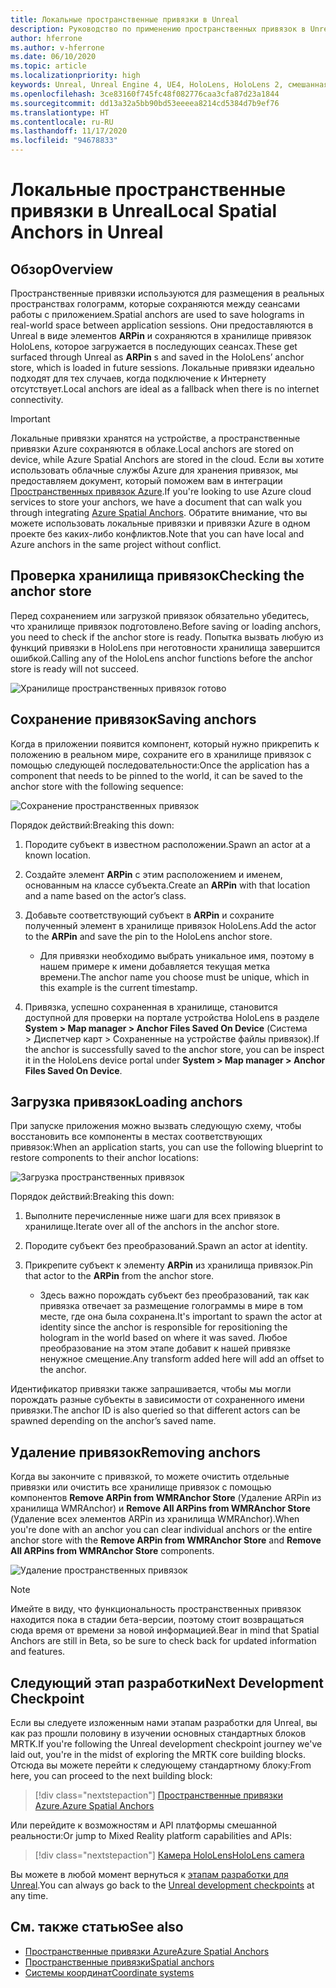 ```yaml
---
title: Локальные пространственные привязки в Unreal
description: Руководство по применению пространственных привязок в Unreal
author: hferrone
ms.author: v-hferrone
ms.date: 06/10/2020
ms.topic: article
ms.localizationpriority: high
keywords: Unreal, Unreal Engine 4, UE4, HoloLens, HoloLens 2, смешанная реальность, разработка, функции, документация, руководства, голограммы, пространственные привязки, гарнитура смешанной реальности, гарнитура Windows Mixed Reality, гарнитура виртуальной реальности
ms.openlocfilehash: 3ce83160f745fc48f082776caa3cfa87d23a1844
ms.sourcegitcommit: dd13a32a5bb90bd53eeeea8214cd5384d7b9ef76
ms.translationtype: HT
ms.contentlocale: ru-RU
ms.lasthandoff: 11/17/2020
ms.locfileid: "94678833"
---
```

# <a name="local-spatial-anchors-in-unreal"></a><span data-ttu-id="e3156-104">Локальные пространственные привязки в Unreal</span><span class="sxs-lookup"><span data-stu-id="e3156-104">Local Spatial Anchors in Unreal</span></span>

## <a name="overview"></a><span data-ttu-id="e3156-105">Обзор</span><span class="sxs-lookup"><span data-stu-id="e3156-105">Overview</span></span>

<span data-ttu-id="e3156-106">Пространственные привязки используются для размещения в реальных пространствах голограмм, которые сохраняются между сеансами работы с приложением.</span><span class="sxs-lookup"><span data-stu-id="e3156-106">Spatial anchors are used to save holograms in real-world space between application sessions.</span></span> <span data-ttu-id="e3156-107">Они предоставляются в Unreal в виде элементов **ARPin** и сохраняются в хранилище привязок HoloLens, которое загружается в последующих сеансах.</span><span class="sxs-lookup"><span data-stu-id="e3156-107">These get surfaced through Unreal as **ARPin** s and saved in the HoloLens’ anchor store, which is loaded in future sessions.</span></span> <span data-ttu-id="e3156-108">Локальные привязки идеально подходят для тех случаев, когда подключение к Интернету отсутствует.</span><span class="sxs-lookup"><span data-stu-id="e3156-108">Local anchors are ideal as a fallback when there is no internet connectivity.</span></span>

> [!IMPORTANT]
> <span data-ttu-id="e3156-109">Локальные привязки хранятся на устройстве, а пространственные привязки Azure сохраняются в облаке.</span><span class="sxs-lookup"><span data-stu-id="e3156-109">Local anchors are stored on device, while Azure Spatial Anchors are stored in the cloud.</span></span> <span data-ttu-id="e3156-110">Если вы хотите использовать облачные службы Azure для хранения привязок, мы предоставляем документ, который поможем вам в интеграции [Пространственных привязок Azure](unreal-azure-spatial-anchors.md).</span><span class="sxs-lookup"><span data-stu-id="e3156-110">If you're looking to use Azure cloud services to store your anchors, we have a document that can walk you through integrating [Azure Spatial Anchors](unreal-azure-spatial-anchors.md).</span></span> <span data-ttu-id="e3156-111">Обратите внимание, что вы можете использовать локальные привязки и привязки Azure в одном проекте без каких-либо конфликтов.</span><span class="sxs-lookup"><span data-stu-id="e3156-111">Note that you can have local and Azure anchors in the same project without conflict.</span></span>

## <a name="checking-the-anchor-store"></a><span data-ttu-id="e3156-112">Проверка хранилища привязок</span><span class="sxs-lookup"><span data-stu-id="e3156-112">Checking the anchor store</span></span>

<span data-ttu-id="e3156-113">Перед сохранением или загрузкой привязок обязательно убедитесь, что хранилище привязок подготовлено.</span><span class="sxs-lookup"><span data-stu-id="e3156-113">Before saving or loading anchors, you need to check if the anchor store is ready.</span></span>  <span data-ttu-id="e3156-114">Попытка вызвать любую из функций привязки в HoloLens при неготовности хранилища завершится ошибкой.</span><span class="sxs-lookup"><span data-stu-id="e3156-114">Calling any of the HoloLens anchor functions before the anchor store is ready will not succeed.</span></span>  

![Хранилище пространственных привязок готово](images/unreal-spatialanchors-store-ready.PNG)

## <a name="saving-anchors"></a><span data-ttu-id="e3156-116">Сохранение привязок</span><span class="sxs-lookup"><span data-stu-id="e3156-116">Saving anchors</span></span>

<span data-ttu-id="e3156-117">Когда в приложении появится компонент, который нужно прикрепить к положению в реальном мире, сохраните его в хранилище привязок с помощью следующей последовательности:</span><span class="sxs-lookup"><span data-stu-id="e3156-117">Once the application has a component that needs to be pinned to the world, it can be saved to the anchor store with the following sequence:</span></span> 

![Сохранение пространственных привязок](images/unreal-spatialanchors-save.PNG)

<span data-ttu-id="e3156-119">Порядок действий:</span><span class="sxs-lookup"><span data-stu-id="e3156-119">Breaking this down:</span></span>
1. <span data-ttu-id="e3156-120">Породите субъект в известном расположении.</span><span class="sxs-lookup"><span data-stu-id="e3156-120">Spawn an actor at a known location.</span></span>
2. <span data-ttu-id="e3156-121">Создайте элемент **ARPin** с этим расположением и именем, основанным на классе субъекта.</span><span class="sxs-lookup"><span data-stu-id="e3156-121">Create an **ARPin** with that location and a name based on the actor’s class.</span></span> 
3. <span data-ttu-id="e3156-122">Добавьте соответствующий субъект в **ARPin** и сохраните полученный элемент в хранилище привязок HoloLens.</span><span class="sxs-lookup"><span data-stu-id="e3156-122">Add the actor to the **ARPin** and save the pin to the HoloLens anchor store.</span></span>  
    * <span data-ttu-id="e3156-123">Для привязки необходимо выбрать уникальное имя, поэтому в нашем примере к имени добавляется текущая метка времени.</span><span class="sxs-lookup"><span data-stu-id="e3156-123">The anchor name you choose must be unique, which in this example is the current timestamp.</span></span> 

4. <span data-ttu-id="e3156-124">Привязка, успешно сохраненная в хранилище, становится доступной для проверки на портале устройства HoloLens в разделе **System > Map manager > Anchor Files Saved On Device** (Система > Диспетчер карт > Сохраненные на устройстве файлы привязок).</span><span class="sxs-lookup"><span data-stu-id="e3156-124">If the anchor is successfully saved to the anchor store, you can be inspect it in the HoloLens device portal under **System > Map manager > Anchor Files Saved On Device**.</span></span> 

## <a name="loading-anchors"></a><span data-ttu-id="e3156-125">Загрузка привязок</span><span class="sxs-lookup"><span data-stu-id="e3156-125">Loading anchors</span></span>

<span data-ttu-id="e3156-126">При запуске приложения можно вызвать следующую схему, чтобы восстановить все компоненты в местах соответствующих привязок:</span><span class="sxs-lookup"><span data-stu-id="e3156-126">When an application starts, you can use the following blueprint to restore components to their anchor locations:</span></span>

![Загрузка пространственных привязок](images/unreal-spatialanchors-load.PNG)

<span data-ttu-id="e3156-128">Порядок действий:</span><span class="sxs-lookup"><span data-stu-id="e3156-128">Breaking this down:</span></span>
1. <span data-ttu-id="e3156-129">Выполните перечисленные ниже шаги для всех привязок в хранилище.</span><span class="sxs-lookup"><span data-stu-id="e3156-129">Iterate over all of the anchors in the anchor store.</span></span> 
2. <span data-ttu-id="e3156-130">Породите субъект без преобразований.</span><span class="sxs-lookup"><span data-stu-id="e3156-130">Spawn an actor at identity.</span></span>
3. <span data-ttu-id="e3156-131">Прикрепите субъект к элементу **ARPin** из хранилища привязок.</span><span class="sxs-lookup"><span data-stu-id="e3156-131">Pin that actor to the **ARPin** from the anchor store.</span></span>  

    * <span data-ttu-id="e3156-132">Здесь важно порождать субъект без преобразований, так как привязка отвечает за размещение голограммы в мире в том месте, где она была сохранена.</span><span class="sxs-lookup"><span data-stu-id="e3156-132">It's important to spawn the actor at identity since the anchor is responsible for repositioning the hologram in the world based on where it was saved.</span></span> <span data-ttu-id="e3156-133">Любое преобразование на этом этапе добавит к нашей привязке ненужное смещение.</span><span class="sxs-lookup"><span data-stu-id="e3156-133">Any transform added here will add an offset to the anchor.</span></span> 

<span data-ttu-id="e3156-134">Идентификатор привязки также запрашивается, чтобы мы могли порождать разные субъекты в зависимости от сохраненного имени привязки.</span><span class="sxs-lookup"><span data-stu-id="e3156-134">The anchor ID is also queried so that different actors can be spawned depending on the anchor’s saved name.</span></span> 

## <a name="removing-anchors"></a><span data-ttu-id="e3156-135">Удаление привязок</span><span class="sxs-lookup"><span data-stu-id="e3156-135">Removing anchors</span></span> 

<span data-ttu-id="e3156-136">Когда вы закончите с привязкой, то можете очистить отдельные привязки или очистить все хранилище привязок с помощью компонентов **Remove ARPin from WMRAnchor Store** (Удаление ARPin из хранилища WMRAnchor) и **Remove All ARPins from WMRAnchor Store** (Удаление всех элементов ARPin из хранилища WMRAnchor).</span><span class="sxs-lookup"><span data-stu-id="e3156-136">When you're done with an anchor you can clear individual anchors or the entire anchor store with the **Remove ARPin from WMRAnchor Store** and **Remove All ARPins from WMRAnchor Store** components.</span></span>

![Удаление пространственных привязок](images/unreal-spatialanchors-remove.PNG)

> [!NOTE]
> <span data-ttu-id="e3156-138">Имейте в виду, что функциональность пространственных привязок находится пока в стадии бета-версии, поэтому стоит возвращаться сюда время от времени за новой информацией.</span><span class="sxs-lookup"><span data-stu-id="e3156-138">Bear in mind that Spatial Anchors are still in Beta, so be sure to check back for updated information and features.</span></span>

## <a name="next-development-checkpoint"></a><span data-ttu-id="e3156-139">Следующий этап разработки</span><span class="sxs-lookup"><span data-stu-id="e3156-139">Next Development Checkpoint</span></span>

<span data-ttu-id="e3156-140">Если вы следуете изложенным нами этапам разработки для Unreal, вы как раз прошли половину в изучении основных стандартных блоков MRTK.</span><span class="sxs-lookup"><span data-stu-id="e3156-140">If you're following the Unreal development checkpoint journey we've laid out, you're in the midst of exploring the MRTK core building blocks.</span></span> <span data-ttu-id="e3156-141">Отсюда вы можете перейти к следующему стандартному блоку:</span><span class="sxs-lookup"><span data-stu-id="e3156-141">From here, you can proceed to the next building block:</span></span> 

> [!div class="nextstepaction"]
> [<span data-ttu-id="e3156-142">Пространственные привязки Azure.</span><span class="sxs-lookup"><span data-stu-id="e3156-142">Azure Spatial Anchors</span></span>](unreal-azure-spatial-anchors.md)

<span data-ttu-id="e3156-143">Или перейдите к возможностям и API платформы смешанной реальности:</span><span class="sxs-lookup"><span data-stu-id="e3156-143">Or jump to Mixed Reality platform capabilities and APIs:</span></span>

> [!div class="nextstepaction"]
> [<span data-ttu-id="e3156-144">Камера HoloLens</span><span class="sxs-lookup"><span data-stu-id="e3156-144">HoloLens camera</span></span>](unreal-hololens-camera.md)

<span data-ttu-id="e3156-145">Вы можете в любой момент вернуться к [этапам разработки для Unreal](unreal-development-overview.md#2-core-building-blocks).</span><span class="sxs-lookup"><span data-stu-id="e3156-145">You can always go back to the [Unreal development checkpoints](unreal-development-overview.md#2-core-building-blocks) at any time.</span></span>

## <a name="see-also"></a><span data-ttu-id="e3156-146">См. также статью</span><span class="sxs-lookup"><span data-stu-id="e3156-146">See also</span></span>
* [<span data-ttu-id="e3156-147">Пространственные привязки Azure</span><span class="sxs-lookup"><span data-stu-id="e3156-147">Azure Spatial Anchors</span></span>](unreal-azure-spatial-anchors.md)
* [<span data-ttu-id="e3156-148">Пространственные привязки</span><span class="sxs-lookup"><span data-stu-id="e3156-148">Spatial anchors</span></span>](../../design/spatial-anchors.md)
* [<span data-ttu-id="e3156-149">Системы координат</span><span class="sxs-lookup"><span data-stu-id="e3156-149">Coordinate systems</span></span>](../../design/coordinate-systems.md)
